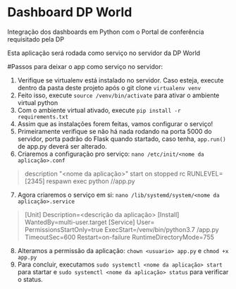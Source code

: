 # Dashboard DP World

Integração dos dashboards em Python com o Portal de conferência requisitado pela DP

Esta aplicação será rodada como serviço no servidor da DP World

#Passos para deixar o app como serviço no servidor: 

1. Verifique se virtualenv está instalado no servidor. Caso esteja, execute dentro da pasta deste projeto após o git clone `virtualenv venv`
2. Feito isso, execute `source /venv/bin/activate` para ativar o ambiente virtual python
3. Com o ambiente virtual ativado, execute `pip install -r requirements.txt`
4. Assim que as instalações forem feitas, vamos configurar o serviço!
5. Primeiramente verifique se não há nada rodando na porta 5000 do servidor, porta padrão do Flask quando startado, caso tenha, `app.run()` de app.py deverá ser alterado.
6. Criaremos a configuração pro serviço: `nano /etc/init/<nome da aplicação>.conf`
>description "<nome da aplicação>"
>start on stopped rc RUNLEVEL=[2345]
>respawn
>exec python /<caminho onde o gitclone foi dado>/app.py
7. Agora criaremos o serviço em si: `nano /lib/systemd/system/<nome da aplicação>.service`
>[Unit]
>Description=<descrição da aplicação>
>[Install]
>WantedBy=multi-user.target
>[Service]
>User=<usuario>
>PermissionsStartOnly=true
>ExecStart=<caminho do git clone>/venv/bin/python3.7 <caminho do git clone>/app.py
>TimeoutSec=600
>Restart=on-failure
>RuntimeDirectoryMode=755
8. Alteramos a permissão da aplicação: `chown <usuario> app.py` e `chmod +x app.py`
9. Para concluir, executamos `sudo systemctl <nome da aplicação> start` para startar e `sudo systemctl <nome da aplicação> status` para verificar o status.
